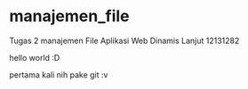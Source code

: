 # manajemen_file
Tugas 2 manajemen File Aplikasi Web Dinamis Lanjut 12131282

hello world :D

pertama kali nih pake git :v